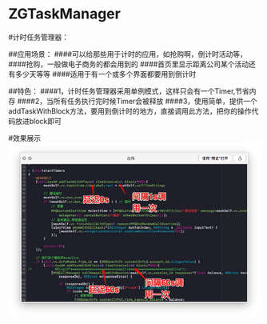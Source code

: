 # ZGTaskManager

#计时任务管理器：

##应用场景：
####可以给那些用于计时的应用，如抢购啊，倒计时活动等，
####抢购，一般做电子商务的都会用到的
####首页里显示距离公司某个活动还有多少天等等
####适用于有一个或多个界面都要用到倒计时

##特色：
####1，计时任务管理器采用单例模式，这样只会有一个Timer,节省内存
####2，当所有任务执行完时候Timer会被释放
####3，使用简单，提供一个addTaskWithBlock方法，要用到倒计时的地方，直接调用此方法，把你的操作代码放进block即可

#效果展示
![时间任务管理展示](https://github.com/MR-Zong/ZGTaskManager/blob/master/ZGTaskManager/ZGTaskManager/taskManagerShow.png)

